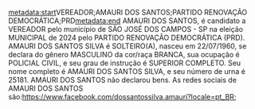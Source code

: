 <metadata:start>VEREADOR;AMAURI DOS SANTOS;PARTIDO RENOVAÇÃO DEMOCRÁTICA;PRD<metadata:end>
AMAURI DOS SANTOS, é candidato a VEREADOR pelo município de SÃO JOSÉ DOS CAMPOS - SP na eleição MUNICIPAL de 2024 pelo PARTIDO RENOVAÇÃO DEMOCRÁTICA (PRD). AMAURI DOS SANTOS SILVA é SOLTEIRO(A), nasceu em 22/07/1960, se declara do gênero MASCULINO da cor/raça BRANCA, sua ocupação é POLICIAL CIVIL, e seu grau de instrução é SUPERIOR COMPLETO. Seu nome completo é AMAURI DOS SANTOS SILVA, e seu número de urna é 25181.
AMAURI DOS SANTOS não declarou bens.
As redes sociais de AMAURI DOS SANTOS são:https://www.facebook.com/dossantossilva.amauri?locale=pt_BR;